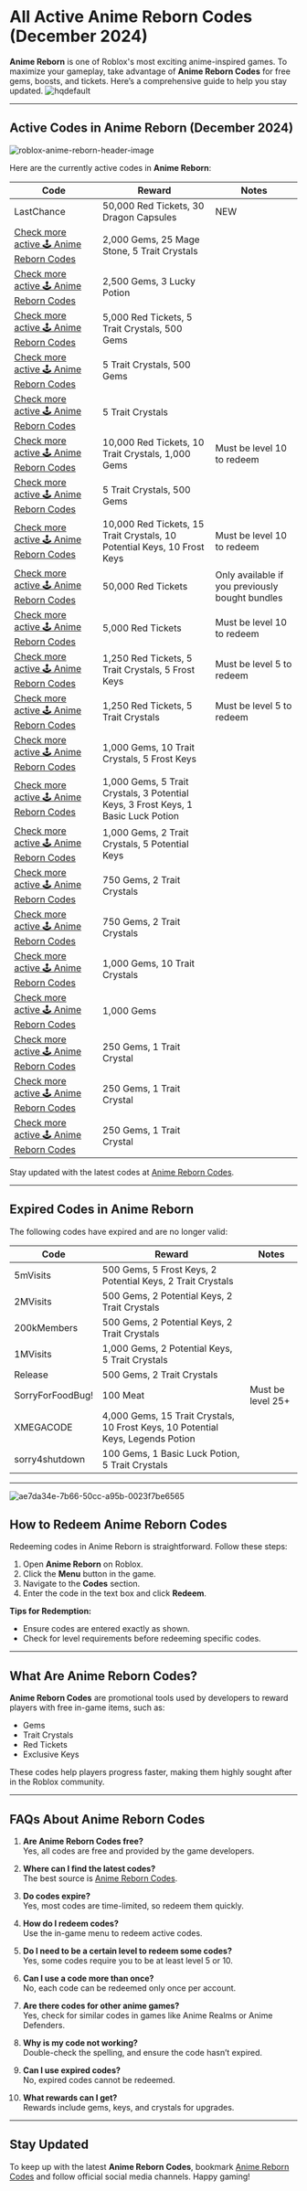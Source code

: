 # All Active Anime Reborn Codes (December 2024)

**Anime Reborn** is one of Roblox's most exciting anime-inspired games. To maximize your gameplay, take advantage of **Anime Reborn Codes** for free gems, boosts, and tickets. Here’s a comprehensive guide to help you stay updated.
![hqdefault](https://github.com/user-attachments/assets/03c06bdf-23d3-4eff-8bc9-90aff1e3191d)

---

## Active Codes in Anime Reborn (December 2024)
![roblox-anime-reborn-header-image](https://github.com/user-attachments/assets/f26778a9-142c-4de8-839f-5bcba620639b)

Here are the currently active codes in **Anime Reborn**:

| **Code**             | **Reward**                                                                                       | **Notes**                             |
|-----------------------|-------------------------------------------------------------------------------------------------|---------------------------------------|
| LastChance           | 50,000 Red Tickets, 30 Dragon Capsules                                                          | NEW                                   |
| [Check more active 🕹️ Anime Reborn Codes](https://animereborncodes.com/)       | 2,000 Gems, 25 Mage Stone, 5 Trait Crystals                                                     |                                       |
| [Check more active 🕹️ Anime Reborn Codes](https://animereborncodes.com/)       | 2,500 Gems, 3 Lucky Potion                                                                      |                                       |
| [Check more active 🕹️ Anime Reborn Codes](https://animereborncodes.com/)         | 5,000 Red Tickets, 5 Trait Crystals, 500 Gems                                                  |                                       |
| [Check more active 🕹️ Anime Reborn Codes](https://animereborncodes.com/)           | 5 Trait Crystals, 500 Gems                                                                     |                                       |
| [Check more active 🕹️ Anime Reborn Codes](https://animereborncodes.com/)         | 5 Trait Crystals                                                                               |                                       |
| [Check more active 🕹️ Anime Reborn Codes](https://animereborncodes.com/)     | 10,000 Red Tickets, 10 Trait Crystals, 1,000 Gems                                              | Must be level 10 to redeem            |
| [Check more active 🕹️ Anime Reborn Codes](https://animereborncodes.com/)     | 5 Trait Crystals, 500 Gems                                                                     |                                       |
| [Check more active 🕹️ Anime Reborn Codes](https://animereborncodes.com/)             | 10,000 Red Tickets, 15 Trait Crystals, 10 Potential Keys, 10 Frost Keys                        | Must be level 10 to redeem            |
| [Check more active 🕹️ Anime Reborn Codes](https://animereborncodes.com/)      | 50,000 Red Tickets                                                                             | Only available if you previously bought bundles |
| [Check more active 🕹️ Anime Reborn Codes](https://animereborncodes.com/)           | 5,000 Red Tickets                                                                              | Must be level 10 to redeem            |
| [Check more active 🕹️ Anime Reborn Codes](https://animereborncodes.com/)               | 1,250 Red Tickets, 5 Trait Crystals, 5 Frost Keys                                              | Must be level 5 to redeem             |
| [Check more active 🕹️ Anime Reborn Codes](https://animereborncodes.com/)                | 1,250 Red Tickets, 5 Trait Crystals                                                            | Must be level 5 to redeem             |
| [Check more active 🕹️ Anime Reborn Codes](https://animereborncodes.com/)           | 1,000 Gems, 10 Trait Crystals, 5 Frost Keys                                                    |                                       |
| [Check more active 🕹️ Anime Reborn Codes](https://animereborncodes.com/)             | 1,000 Gems, 5 Trait Crystals, 3 Potential Keys, 3 Frost Keys, 1 Basic Luck Potion              |                                       |
| [Check more active 🕹️ Anime Reborn Codes](https://animereborncodes.com/)             | 1,000 Gems, 2 Trait Crystals, 5 Potential Keys                                                 |                                       |
| [Check more active 🕹️ Anime Reborn Codes](https://animereborncodes.com/)            | 750 Gems, 2 Trait Crystals                                                                     |                                       |
| [Check more active 🕹️ Anime Reborn Codes](https://animereborncodes.com/)           | 750 Gems, 2 Trait Crystals                                                                     |                                       |
| [Check more active 🕹️ Anime Reborn Codes](https://animereborncodes.com/)             | 1,000 Gems, 10 Trait Crystals                                                                  |                                       |
| [Check more active 🕹️ Anime Reborn Codes](https://animereborncodes.com/)              | 1,000 Gems                                                                                    |                                       |
| [Check more active 🕹️ Anime Reborn Codes](https://animereborncodes.com/)               | 250 Gems, 1 Trait Crystal                                                                      |                                       |
| [Check more active 🕹️ Anime Reborn Codes](https://animereborncodes.com/)          | 250 Gems, 1 Trait Crystal                                                                      |                                       |
| [Check more active 🕹️ Anime Reborn Codes](https://animereborncodes.com/)          | 250 Gems, 1 Trait Crystal                                                                      |                                       |

Stay updated with the latest codes at [Anime Reborn Codes](https://animereborncodes.com/).

---

## Expired Codes in Anime Reborn

The following codes have expired and are no longer valid:

| **Code**              | **Reward**                                                                                | **Notes**            |
|------------------------|------------------------------------------------------------------------------------------|----------------------|
| 5mVisits              | 500 Gems, 5 Frost Keys, 2 Potential Keys, 2 Trait Crystals                                |                      |
| 2MVisits              | 500 Gems, 2 Potential Keys, 2 Trait Crystals                                              |                      |
| 200kMembers           | 500 Gems, 2 Potential Keys, 2 Trait Crystals                                              |                      |
| 1MVisits              | 1,000 Gems, 2 Potential Keys, 5 Trait Crystals                                            |                      |
| Release               | 500 Gems, 2 Trait Crystals                                                                |                      |
| SorryForFoodBug!      | 100 Meat                                                                                  | Must be level 25+    |
| XMEGACODE             | 4,000 Gems, 15 Trait Crystals, 10 Frost Keys, 10 Potential Keys, Legends Potion           |                      |
| sorry4shutdown        | 100 Gems, 1 Basic Luck Potion, 5 Trait Crystals                                           |                      |

---
![ae7da34e-7b66-50cc-a95b-0023f7be6565](https://github.com/user-attachments/assets/f032e8b3-eafd-4407-b6af-42da68fc3088)

## How to Redeem Anime Reborn Codes

Redeeming codes in Anime Reborn is straightforward. Follow these steps:

1. Open **Anime Reborn** on Roblox.
2. Click the **Menu** button in the game.
3. Navigate to the **Codes** section.
4. Enter the code in the text box and click **Redeem**.

**Tips for Redemption:**
- Ensure codes are entered exactly as shown.
- Check for level requirements before redeeming specific codes.

---

## What Are Anime Reborn Codes?

**Anime Reborn Codes** are promotional tools used by developers to reward players with free in-game items, such as:
- Gems
- Trait Crystals
- Red Tickets
- Exclusive Keys

These codes help players progress faster, making them highly sought after in the Roblox community.

---

## FAQs About Anime Reborn Codes

1. **Are Anime Reborn Codes free?**  
   Yes, all codes are free and provided by the game developers.

2. **Where can I find the latest codes?**  
   The best source is [Anime Reborn Codes](https://animereborncodes.com/).

3. **Do codes expire?**  
   Yes, most codes are time-limited, so redeem them quickly.

4. **How do I redeem codes?**  
   Use the in-game menu to redeem active codes.

5. **Do I need to be a certain level to redeem some codes?**  
   Yes, some codes require you to be at least level 5 or 10.

6. **Can I use a code more than once?**  
   No, each code can be redeemed only once per account.

7. **Are there codes for other anime games?**  
   Yes, check for similar codes in games like Anime Realms or Anime Defenders.

8. **Why is my code not working?**  
   Double-check the spelling, and ensure the code hasn’t expired.

9. **Can I use expired codes?**  
   No, expired codes cannot be redeemed.

10. **What rewards can I get?**  
    Rewards include gems, keys, and crystals for upgrades.

---

## Stay Updated

To keep up with the latest **Anime Reborn Codes**, bookmark [Anime Reborn Codes](https://animereborncodes.com/) and follow official social media channels. Happy gaming!
